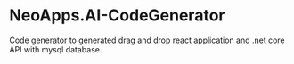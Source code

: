 # NeoApps.AI-CodeGenerator
Code generator to generated drag and drop react application and .net core API with mysql database.
